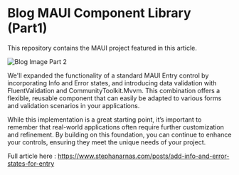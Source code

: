 # Blog MAUI Component Library (Part1)

This repository contains the MAUI project featured in this article.

![Blog Image Part 2](https://www.stephanarnas.com/images/blog-02.jpg)

We'll expanded the functionality of a standard MAUI Entry control by incorporating Info and Error states, and introducing data validation with FluentValidation and CommunityToolkit.Mvvm. This combination offers a flexible, reusable component that can easily be adapted to various forms and validation scenarios in your applications.

While this implementation is a great starting point, it’s important to remember that real-world applications often require further customization and refinement. By building on this foundation, you can continue to enhance your controls, ensuring they meet the unique needs of your project.


Full article here : 
https://www.stephanarnas.com/posts/add-info-and-error-states-for-entry